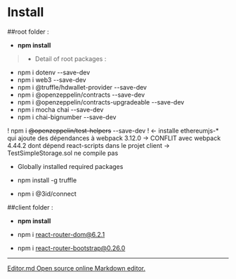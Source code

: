 # Install

##root folder :
- **npm install**

> - Detail of root packages :
 - npm i dotenv --save-dev
 - npm i web3 --save-dev
 - npm i @truffle/hdwallet-provider --save-dev
 - npm i @openzeppelin/contracts --save-dev
 - npm i @openzeppelin/contracts-upgradeable --save-dev
 - npm i mocha chai --save-dev
 - npm i chai-bignumber --save-dev

 ! npm i ~~@openzeppelin/test-helpers~~ --save-dev ! <- installe ethereumjs-* qui ajoute des dépendances à webpack 3.12.0
  -> CONFLIT avec webpack 4.44.2 dont dépend react-scripts dans le projet client
  -> TestSimpleStorage.sol ne compile pas

  - Globally installed required packages
  - npm install -g truffle

  - npm i @3id/connect


##client folder :
- **npm install**

 - npm i react-router-dom@6.2.1
 - npm i react-router-bootstrap@0.26.0


------------
[Editor.md Open source online Markdown editor.](https://pandao.github.io/editor.md "editor.md")